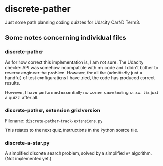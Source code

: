 # discrete-pather

Just some path planning coding quizzes for Udacity CarND Term3.

## Some notes concerning individual files
### discrete-pather
As for how correct this implementation is, I am not sure. The Udacity checker API was somehow incompatible
with my code and I didn't bother to reverse engineer the problem. However, for all the (admittedly just a handful)
of test configurations I have tried, the code has produced correct results.

However, I have performed essentially no corner case testing or so. It is just a quizz, after all.

### discrete-pather, extension grid version

Filename: `discrete-pather-track-extensions.py`

This relates to the next quiz, instructions in the Python source file.

### discrete-a-star.py

A simplified discrete search problem, solved by a simplified  `A*`
algorithm. (Not implemented yet.)
